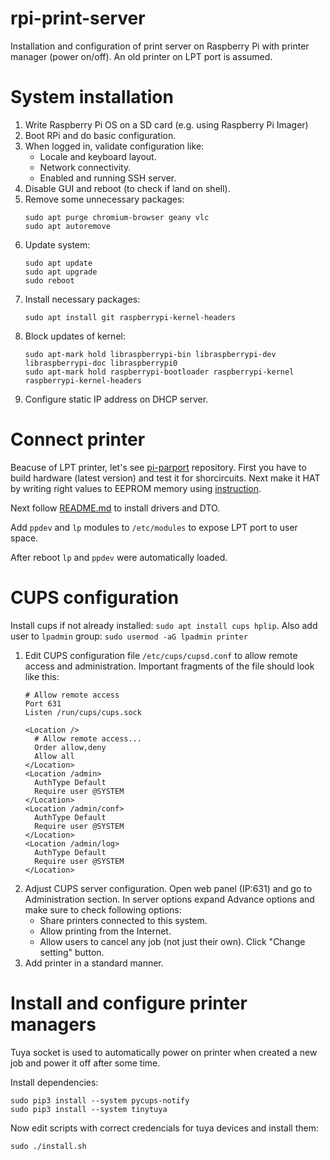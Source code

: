 # rpi-print-server

Installation and configuration of print server on Raspberry Pi with printer manager (power on/off). An old printer on LPT port is assumed.

# System installation

1. Write Raspberry Pi OS on a SD card (e.g. using Raspberry Pi Imager)
2. Boot RPi and do basic configuration.
3. When logged in, validate configuration like:
   - Locale and keyboard layout.
   - Network connectivity.
   - Enabled and running SSH server.
4. Disable GUI and reboot (to check if land on shell).
5. Remove some unnecessary packages:
   ```shell
   sudo apt purge chromium-browser geany vlc
   sudo apt autoremove
   ```
6. Update system:
   ```shell
   sudo apt update
   sudo apt upgrade
   sudo reboot
   ```
7. Install necessary packages:
   ```shell
   sudo apt install git raspberrypi-kernel-headers
   ```
8. Block updates of kernel:
   ```shell
   sudo apt-mark hold libraspberrypi-bin libraspberrypi-dev libraspberrypi-doc libraspberrypi0
   sudo apt-mark hold raspberrypi-bootloader raspberrypi-kernel raspberrypi-kernel-headers
   ```
9. Configure static IP address on DHCP server.
 
# Connect printer

Beacuse of LPT printer, let's see [pi-parport](https://github.com/tatry/pi-parport) repository. First you have to build hardware
(latest version) and test it for shorcircuits. Next make it HAT by writing right values to EEPROM memory using
[instruction](https://github.com/tatry/pi-parport/tree/master/eeprom).

Next follow [README.md](https://github.com/tatry/pi-parport/blob/master/README.md) to install drivers and DTO.

Add `ppdev` and `lp` modules to `/etc/modules` to expose LPT port to user space.

After reboot `lp` and `ppdev` were automatically loaded.

# CUPS configuration

Install cups if not already installed: `sudo apt install cups hplip`.
Also add user to `lpadmin` group: `sudo usermod -aG lpadmin printer`

1. Edit CUPS configuration file `/etc/cups/cupsd.conf` to allow remote access and administration. Important fragments of the file should look like this:
   ```
   # Allow remote access
   Port 631
   Listen /run/cups/cups.sock
   ```
   ```
   <Location />
     # Allow remote access...
     Order allow,deny
     Allow all
   </Location>
   <Location /admin>
     AuthType Default
     Require user @SYSTEM
   </Location>
   <Location /admin/conf>
     AuthType Default
     Require user @SYSTEM
   </Location>
   <Location /admin/log>
     AuthType Default
     Require user @SYSTEM
   </Location>
   ```
2. Adjust CUPS server configuration. Open web panel (IP:631) and go to Administration section. In server options expand Advance options and
   make sure to check following options:
   - Share printers connected to this system.
   - Allow printing from the Internet.
   - Allow users to cancel any job (not just their own).
   Click "Change setting" button.
3. Add printer in a standard manner.

# Install and configure printer managers

Tuya socket is used to automatically power on printer when created a new job and power it off after some time.

Install dependencies:
```shell
sudo pip3 install --system pycups-notify
sudo pip3 install --system tinytuya
```

Now edit scripts with correct credencials for tuya devices and install them:
```shell
sudo ./install.sh
```

